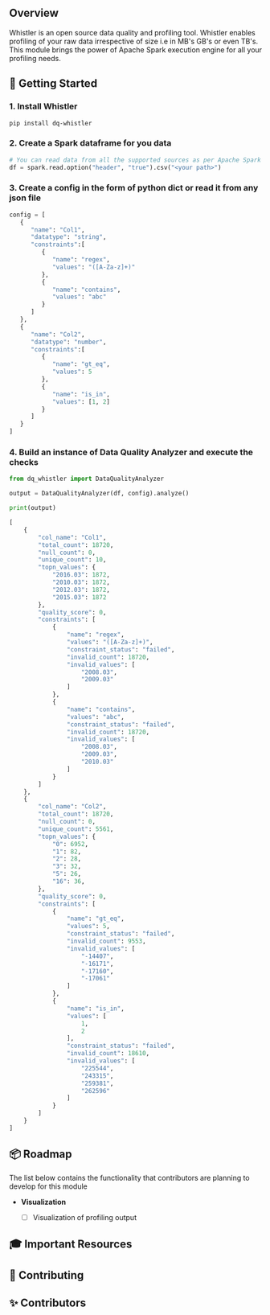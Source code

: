 
## Overview

Whistler is an open source data quality and profiling tool. Whistler enables profiling of your raw data irrespective of size i.e in MB's GB's or even TB's. 
This module brings the power of Apache Spark execution engine for all your profiling needs. 


## 🐣 Getting Started

### 1. Install Whistler
```commandline
pip install dq-whistler
```

### 2. Create a Spark dataframe for you data
```python
# You can read data from all the supported sources as per Apache Spark module
df = spark.read.option("header", "true").csv("<your path>")
```

### 3. Create a config in the form of python dict or read it from any json file
```python
config = [
   {
      "name": "Col1",
      "datatype": "string",
      "constraints":[
         {
            "name": "regex",
            "values": "([A-Za-z]+)"
         },
         {
            "name": "contains",
            "values": "abc"
         }
      ]
   },
   {
      "name": "Col2",
      "datatype": "number",
      "constraints":[
         {
            "name": "gt_eq",
            "values": 5
         },
         {
            "name": "is_in",
            "values": [1, 2]
         }
      ]
   }
]
```

### 4. Build an instance of Data Quality Analyzer and execute the checks
```python
from dq_whistler import DataQualityAnalyzer

output = DataQualityAnalyzer(df, config).analyze()

print(output)

```
```python
[
    {
        "col_name": "Col1",
        "total_count": 18720,
        "null_count": 0,
        "unique_count": 10,
        "topn_values": {
            "2016.03": 1872,
            "2010.03": 1872,
            "2012.03": 1872,
            "2015.03": 1872
        },
        "quality_score": 0,
        "constraints": [
            {
                "name": "regex",
                "values": "([A-Za-z]+)",
                "constraint_status": "failed",
                "invalid_count": 18720,
                "invalid_values": [
                    "2008.03",
                    "2009.03"
                ]
            },
            {
                "name": "contains",
                "values": "abc",
                "constraint_status": "failed",
                "invalid_count": 18720,
                "invalid_values": [
                    "2008.03",
                    "2009.03",
                    "2010.03"
                ]
            }
        ]
    },
    {
        "col_name": "Col2",
        "total_count": 18720,
        "null_count": 0,
        "unique_count": 5561,
        "topn_values": {
            "0": 6952,
            "1": 82,
            "2": 28,
            "3": 32,
            "5": 26,
            "16": 36,
        },
        "quality_score": 0,
        "constraints": [
            {
                "name": "gt_eq",
                "values": 5,
                "constraint_status": "failed",
                "invalid_count": 9553,
                "invalid_values": [
                    "-14407",
                    "-16171",
                    "-17160",
                    "-17061"
                ]
            },
            {
                "name": "is_in",
                "values": [
                    1,
                    2
                ],
                "constraint_status": "failed",
                "invalid_count": 18610,
                "invalid_values": [
                    "225544",
                    "243315",
                    "259381",
                    "262596"
                ]
            }
        ]
    }
]
```

## 📦 Roadmap

The list below contains the functionality that contributors are planning to develop for this module


* **Visualization**
  * [ ] Visualization of profiling  output

  
## 🎓 Important Resources


## 👋 Contributing

## ✨ Contributors

